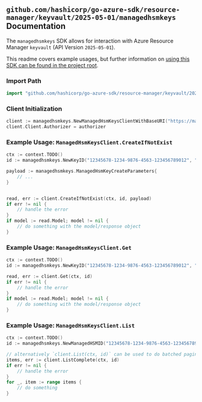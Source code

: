 
## `github.com/hashicorp/go-azure-sdk/resource-manager/keyvault/2025-05-01/managedhsmkeys` Documentation

The `managedhsmkeys` SDK allows for interaction with Azure Resource Manager `keyvault` (API Version `2025-05-01`).

This readme covers example usages, but further information on [using this SDK can be found in the project root](https://github.com/hashicorp/go-azure-sdk/tree/main/docs).

### Import Path

```go
import "github.com/hashicorp/go-azure-sdk/resource-manager/keyvault/2025-05-01/managedhsmkeys"
```


### Client Initialization

```go
client := managedhsmkeys.NewManagedHsmKeysClientWithBaseURI("https://management.azure.com")
client.Client.Authorizer = authorizer
```


### Example Usage: `ManagedHsmKeysClient.CreateIfNotExist`

```go
ctx := context.TODO()
id := managedhsmkeys.NewKeyID("12345678-1234-9876-4563-123456789012", "example-resource-group", "managedHSMName", "keyName")

payload := managedhsmkeys.ManagedHsmKeyCreateParameters{
	// ...
}


read, err := client.CreateIfNotExist(ctx, id, payload)
if err != nil {
	// handle the error
}
if model := read.Model; model != nil {
	// do something with the model/response object
}
```


### Example Usage: `ManagedHsmKeysClient.Get`

```go
ctx := context.TODO()
id := managedhsmkeys.NewKeyID("12345678-1234-9876-4563-123456789012", "example-resource-group", "managedHSMName", "keyName")

read, err := client.Get(ctx, id)
if err != nil {
	// handle the error
}
if model := read.Model; model != nil {
	// do something with the model/response object
}
```


### Example Usage: `ManagedHsmKeysClient.List`

```go
ctx := context.TODO()
id := managedhsmkeys.NewManagedHSMID("12345678-1234-9876-4563-123456789012", "example-resource-group", "managedHSMName")

// alternatively `client.List(ctx, id)` can be used to do batched pagination
items, err := client.ListComplete(ctx, id)
if err != nil {
	// handle the error
}
for _, item := range items {
	// do something
}
```
